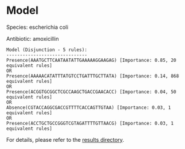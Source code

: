
# Model

Species: escherichia coli

Antibiotic: amoxicillin

```
Model (Disjunction - 5 rules):
------------------------------
Presence(AAATGCTTCAATAATATTGAAAAAGGAAGAG) [Importance: 0.85, 20 equivalent rules]
OR
Presence(AAAAACATATTTATGTCCTGATTTGCTTATA) [Importance: 0.14, 868 equivalent rules]
OR
Presence(ACGGTGCGGCTCGCCAAGCTGACCGAACACC) [Importance: 0.04, 50 equivalent rules]
OR
Absence(CGTACCAGGCGACCGTTTTCACCAGTTGTAA) [Importance: 0.03, 1 equivalent rules]
OR
Presence(ACCTGCTGCCGGGTCGTAGATTTTGTTAACG) [Importance: 0.03, 1 equivalent rules]

```

For details, please refer to the [results directory](../../../../../results/scm_b/escherichia+coli/amoxicillin/repeat_7/).

